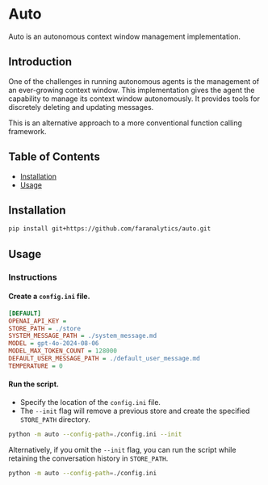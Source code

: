 # Auto

Auto is an autonomous context window management implementation.

## Introduction

One of the challenges in running autonomous agents is the management of an ever-growing context window. This implementation gives the agent the capability to manage its context window autonomously. It provides tools for discretely deleting and updating messages.

This is an alternative approach to a more conventional function calling framework.

## Table of Contents

- [Installation](#installation)
- [Usage](#usage)

## Installation

```bash
pip install git+https://github.com/faranalytics/auto.git
```

## Usage

### Instructions

#### Create a `config.ini` file.

```ini
[DEFAULT]
OPENAI_API_KEY =
STORE_PATH = ./store
SYSTEM_MESSAGE_PATH = ./system_message.md
MODEL = gpt-4o-2024-08-06
MODEL_MAX_TOKEN_COUNT = 128000
DEFAULT_USER_MESSAGE_PATH = ./default_user_message.md
TEMPERATURE = 0
```

#### Run the script.

- Specify the location of the `config.ini` file.
- The `--init` flag will remove a previous store and create the specified `STORE_PATH` directory.

```bash
python -m auto --config-path=./config.ini --init
```

Alternatively, if you omit the `--init` flag, you can run the script while retaining the conversation history in `STORE_PATH`.

```bash
python -m auto --config-path=./config.ini
```
